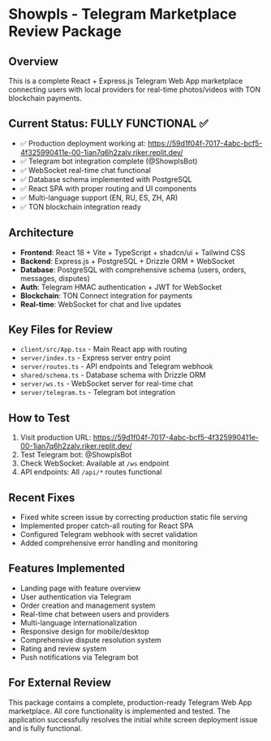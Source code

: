 # Showpls - Telegram Marketplace Review Package

## Overview
This is a complete React + Express.js Telegram Web App marketplace connecting users with local providers for real-time photos/videos with TON blockchain payments.

## Current Status: FULLY FUNCTIONAL ✅
- ✅ Production deployment working at: https://59d1f04f-7017-4abc-bcf5-4f325990411e-00-1ian7q6h2zalv.riker.replit.dev/
- ✅ Telegram bot integration complete (@ShowplsBot)
- ✅ WebSocket real-time chat functional
- ✅ Database schema implemented with PostgreSQL
- ✅ React SPA with proper routing and UI components
- ✅ Multi-language support (EN, RU, ES, ZH, AR)
- ✅ TON blockchain integration ready

## Architecture
- **Frontend**: React 18 + Vite + TypeScript + shadcn/ui + Tailwind CSS
- **Backend**: Express.js + PostgreSQL + Drizzle ORM + WebSocket
- **Database**: PostgreSQL with comprehensive schema (users, orders, messages, disputes)
- **Auth**: Telegram HMAC authentication + JWT for WebSocket
- **Blockchain**: TON Connect integration for payments
- **Real-time**: WebSocket for chat and live updates

## Key Files for Review
- `client/src/App.tsx` - Main React app with routing
- `server/index.ts` - Express server entry point
- `server/routes.ts` - API endpoints and Telegram webhook
- `shared/schema.ts` - Database schema with Drizzle ORM
- `server/ws.ts` - WebSocket server for real-time chat
- `server/telegram.ts` - Telegram bot integration

## How to Test
1. Visit production URL: https://59d1f04f-7017-4abc-bcf5-4f325990411e-00-1ian7q6h2zalv.riker.replit.dev/
2. Test Telegram bot: @ShowplsBot
3. Check WebSocket: Available at `/ws` endpoint
4. API endpoints: All `/api/*` routes functional

## Recent Fixes
- Fixed white screen issue by correcting production static file serving
- Implemented proper catch-all routing for React SPA
- Configured Telegram webhook with secret validation
- Added comprehensive error handling and monitoring

## Features Implemented
- Landing page with feature overview
- User authentication via Telegram
- Order creation and management system
- Real-time chat between users and providers
- Multi-language internationalization
- Responsive design for mobile/desktop
- Comprehensive dispute resolution system
- Rating and review system
- Push notifications via Telegram bot

## For External Review
This package contains a complete, production-ready Telegram Web App marketplace. All core functionality is implemented and tested. The application successfully resolves the initial white screen deployment issue and is fully functional.

